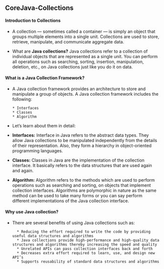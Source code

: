## CoreJava-Collections

#### Introduction to Collections

* A collection — sometimes called a container — is simply an object that groups multiple elements into a single unit. Collections are used to store, retrieve, manipulate, and communicate aggregate data.

* What are **Java collections?** Java collections refer to a collection of individual objects that are represented as a single unit. You can perform all operations such as searching, sorting, insertion, manipulation, deletion, etc., on Java collections just like you do it on data.

#### What is a Java Collection Framework?

* A Java collection framework provides an architecture to store and manipulate a group of objects. A Java collection framework includes the following:

      * Interfaces
      * Classes
      * Algorithm
* Let’s learn about them in detail:

* **Interfaces:** Interface in Java refers to the abstract data types. They allow Java collections to be manipulated independently from the details of their representation. Also, they form a hierarchy in object-oriented programming languages.

* **Classes:** Classes in Java are the implementation of the collection interface. It basically refers to the data structures that are used again and again.

* **Algorithm:** Algorithm refers to the methods which are used to perform operations such as searching and sorting, on objects that implement collection interfaces. Algorithms are polymorphic in nature as the same method can be used to take many forms or you can say perform different implementations of the Java collection interface.


#### Why use Java collection?
* There are several benefits of using Java collections such as:

        * Reducing the effort required to write the code by providing useful data structures and algorithms
        * Java collections provide high-performance and high-quality data structures and algorithms thereby increasing the speed and quality
        * Unrelated APIs can pass collection interfaces back and forth
        * Decreases extra effort required to learn, use, and design new API’s
        * Supports reusability of standard data structures and algorithms


